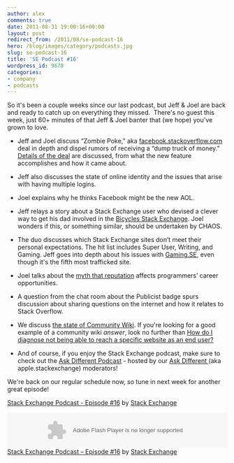 ```yaml
---
author: alex
comments: true
date: 2011-08-31 19:00:16+00:00
layout: post
redirect_from: /2011/08/se-podcast-16
hero: /blog/images/category/podcasts.jpg
slug: se-podcast-16
title: 'SE Podcast #16'
wordpress_id: 9678
categories:
- company
- podcasts
---
```


So it's been a couple weeks since our last podcast, but Jeff & Joel are back and ready to catch up on everything they missed.  There's no guest this week, just 60+ minutes of that Jeff & Joel banter that (we hope) you've grown to love.



	
  * Jeff and Joel discuss “Zombie Poke,” aka [facebook.stackoverflow.com](http://facebook.stackoverflow.com) deal in depth and dispel rumors of receiving a “dump truck of money.” [Details of the deal](http://blog.stackoverflow.com/2011/08/facebook-stackoverflow/) are discussed, from what the new feature accomplishes and how it came about.

	
  * Jeff also discusses the state of online identity and the issues that arise with having multiple logins.

	
  * Joel explains why he thinks Facebook might be the new AOL.

	
  * Jeff relays a story about a Stack Exchange user who devised a clever way to get his dad involved in the [Bicycles Stack Exchange](http://bicycles.stackexchange.com). Joel wonders if this, or something similar, should be undertaken by CHAOS.

	
  * The duo discusses which Stack Exchange sites don’t meet their personal expectations. The hit list includes Super User, Writing, and Gaming. Jeff goes into depth about his issues with [Gaming.SE](http://gaming.stackexchange.com), even though it's the fifth most trafficked site.

	
  * Joel talks about the [myth that reputation](http://blog.stackoverflow.com/2011/08/reputation-not-rep/) affects programmers’ career opportunities.

	
  * A question from the chat room about the Publicist badge spurs discussion about sharing questions on the internet and how it relates to Stack Overflow.

        
  * We discuss [the state of Community Wiki](http://blog.stackoverflow.com/2011/08/the-future-of-community-wiki/). If you're looking for a good example of a community wiki _answer_, look no further than [How do I diagnose not being able to reach a specific website as an end user?](http://superuser.com/questions/231977/how-do-i-diagnose-not-being-able-to-reach-a-specific-website-as-an-end-user/231980#231980)
	
  * And of course, if you enjoy the Stack Exchange podcast, make sure to check out the [Ask Different Podcast](http://podcast.askdifferent.net/) - hosted by our [Ask Different ](http://www.askdifferent.com)(aka apple.stackexchange) moderators!


We're back on our regular schedule now, so tune in next week for another great episode!



[Stack Exchange Podcast - Episode #16](http://soundcloud.com/stack-exchange/stack-exchange-podcast-16) by [Stack Exchange](http://soundcloud.com/stack-exchange)

<p><object width="100%" height="81" classid="clsid:d27cdb6e-ae6d-11cf-96b8-444553540000" codebase="http://download.macromedia.com/pub/shockwave/cabs/flash/swflash.cab#version=6,0,40,0"><param name="allowscriptaccess" value="always" /><param name="src" value="http://player.soundcloud.com/player.swf?url=http%3A%2F%2Fapi.soundcloud.com%2Ftracks%2F22289079" /><embed width="100%" height="81" type="application/x-shockwave-flash" src="http://player.soundcloud.com/player.swf?url=http%3A%2F%2Fapi.soundcloud.com%2Ftracks%2F22289079" allowscriptaccess="always" /></object> <span><a href="http://soundcloud.com/stack-exchange/stack-exchange-podcast-16">Stack Exchange Podcast &#8211; Episode #16</a> by <a href="http://soundcloud.com/stack-exchange">Stack Exchange</a></span></p>